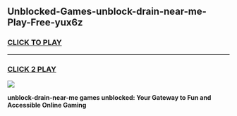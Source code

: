 
## Unblocked-Games-unblock-drain-near-me-Play-Free-yux6z
<h3>
<a href="https://premium76.site?title=unblock-drain-near-me&ref=10A">CLICK TO PLAY</a></h3>
<hr>

<h3>
<a href="https://premium76.site?title=unblock-drain-near-me&ref=10A">CLICK 2 PLAY</a>
  
</h3>

<a href="https://premium76.site?title=unblock-drain-near-me&ref=10A"><img src="https://clearcache.store/games.png"></a>


**unblock-drain-near-me games unblocked: Your Gateway to Fun and Accessible Online Gaming**
